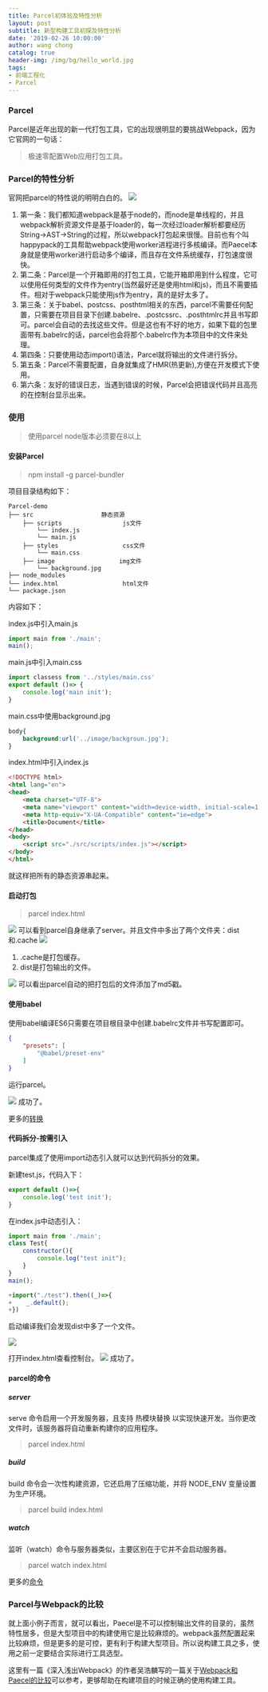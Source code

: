 ```yaml
---
title: Parcel初体验及特性分析
layout: post
subtitle: 新型构建工具初探及特性分析
date: '2019-02-26 10:00:00'
author: wang chong
catalog: true
header-img: /img/bg/hello_world.jpg
tags:
- 前端工程化
- Parcel
---
```


### Parcel
Parcel是近年出现的新一代打包工具，它的出现很明显的要挑战Webpack，因为它官网的一句话：
> 极速零配置Web应用打包工具。

### Parcel的特性分析
官网把parcel的特性说的明明白白的。
![](https://user-gold-cdn.xitu.io/2019/2/24/1691d9304232d6e0?w=1013&h=323&f=png&s=65748)
1. 第一条：我们都知道webpack是基于node的，而node是单线程的，并且webpack解析资源文件是基于loader的，每一次经过loader解析都要经历String->AST->String的过程，所以webpack打包起来很慢。目前也有个叫happypack的工具帮助webpack使用worker进程进行多核编译。而Paecel本身就是使用worker进行启动多个编译，而且存在文件系统缓存，打包速度很快。
2. 第二条：Parcel是一个开箱即用的打包工具，它能开箱即用到什么程度，它可以使用任何类型的文件作为entry(当然最好还是使用html和js)，而且不需要插件。相对于webpack只能使用js作为entry，真的是好太多了。
3. 第三条：关于babel、postcss、posthtml相关的东西，parcel不需要任何配置，只需要在项目目录下创建.babelre、.postcssrc、.posthtmlrc并且书写即可。parcel会自动的去找这些文件。但是这也有不好的地方，如果下载的包里面带有.babelrc的话，parcel也会将那个.babelrc作为本项目中的文件来处理。
4. 第四条：只要使用动态import()语法，Parcel就将输出的文件进行拆分。
5. 第五条：Parcel不需要配置，自身就集成了HMR(热更新),方便在开发模式下使用。
6. 第六条：友好的错误日志，当遇到错误的时候，Parcel会把错误代码并且高亮的在控制台显示出来。

### 使用
>使用parcel node版本必须要在8以上

#### 安装Parcel
> npm install -g parcel-bundler

项目目录结构如下：
```
Parcel-demo
├── src                   静态资源
    ├── scripts                 js文件
        └── index.js
        └── main.js
    ├── styles                  css文件
        └── main.css
    ├── image                  img文件
        └── background.jpg
├── node_modules            
└── index.html                  html文件
└── package.json            
```
内容如下：

index.js中引入main.js
```javascript
import main from './main';
main();
```
main.js中引入main.css
```javascript
import classess from '../styles/main.css'
export default ()=> {
    console.log('main init');
}
```
main.css中使用background.jpg
```css
body{
    background:url('../image/backgroun.jpg');
}
```
index.html中引入index.js

```html
<!DOCTYPE html>
<html lang="en">
<head>
    <meta charset="UTF-8">
    <meta name="viewport" content="width=device-width, initial-scale=1.0">
    <meta http-equiv="X-UA-Compatible" content="ie=edge">
    <title>Document</title>
</head>
<body>
    <script src="./src/scripts/index.js"></script>
</body>
</html>
```
就这样把所有的静态资源串起来。
#### 启动打包
> parcel index.html

![](https://user-gold-cdn.xitu.io/2019/2/24/1691dc918835340f?w=487&h=60&f=png&s=12084)
可以看到parcel自身继承了server。并且文件中多出了两个文件夹：dist和.cache
![](https://user-gold-cdn.xitu.io/2019/2/24/1691dca4ee057cff?w=167&h=236&f=png&s=10203)
1. .cache是打包缓存。
2. dist是打包输出的文件。

![](https://user-gold-cdn.xitu.io/2019/2/24/1691dcaf3bea2d5b?w=325&h=138&f=png&s=8612)
可以看出parcel自动的把打包后的文件添加了md5戳。

#### 使用babel
使用babel编译ES6只需要在项目根目录中创建.babelrc文件并书写配置即可。
```json
{
    "presets": [
        "@babel/preset-env"
    ]
}
```
运行parcel。

![](https://user-gold-cdn.xitu.io/2019/2/24/1691dd06305f398d?w=796&h=299&f=png&s=57066)
成功了。

更多的[转换](https://zh.parceljs.org/transforms.html)

#### 代码拆分-按需引入
parcel集成了使用import动态引入就可以达到代码拆分的效果。

新建test.js，代码入下：
```javascript
export default ()=>{
    console.log('test init');
}
```
在index.js中动态引入：
```javascript
import main from './main';
class Test{
    constructor(){
        console.log("test init");
    }
}
main();

+import("./test").then((_)=>{
+    _.default();
+})
```
启动编译我们会发现dist中多了一个文件。

![](https://user-gold-cdn.xitu.io/2019/2/24/1691dd6fc946bca8?w=336&h=185&f=png&s=10207)

打开index.html查看控制台。
![](https://user-gold-cdn.xitu.io/2019/2/24/1691dd7ba73ee6c1?w=619&h=47&f=png&s=3561)
成功了。

#### parcel的命令
##### server
serve 命令启用一个开发服务器，且支持 热模块替换 以实现快速开发。当你更改文件时，该服务器将自动重新构建你的应用程序。
> parcel index.html

##### build
build 命令会一次性构建资源，它还启用了压缩功能，并将 NODE_ENV 变量设置为生产环境。
> parcel build index.html

##### watch
监听（watch）命令与服务器类似，主要区别在于它并不会启动服务器。
> parcel watch index.html

更多的[命令](https://zh.parceljs.org/cli.html)

### Parcel与Webpack的比较
就上面小例子而言，就可以看出，Paecel是不可以控制输出文件的目录的，虽然特性居多，但是大型项目中的构建使用它是比较麻烦的。webpack虽然配置起来比较麻烦，但是更多的是可控，更有利于构建大型项目。所以说构建工具之多，使用之前一定要结合实际进行工具选型。

这里有一篇《深入浅出Webpack》的作者吴浩麟写的一篇关于[Webpack和Paecel的比较](https://juejin.im/post/5a439fd7518825455f2f91a7)可以参考，更够帮助在构建项目的时候正确的使用构建工具。